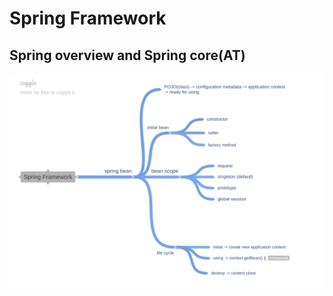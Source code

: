 <h1>Spring Framework</h1>


<h2>Spring overview and Spring core(AT)</h2>

<img src="./img_md/Spring_Framework.png" >
